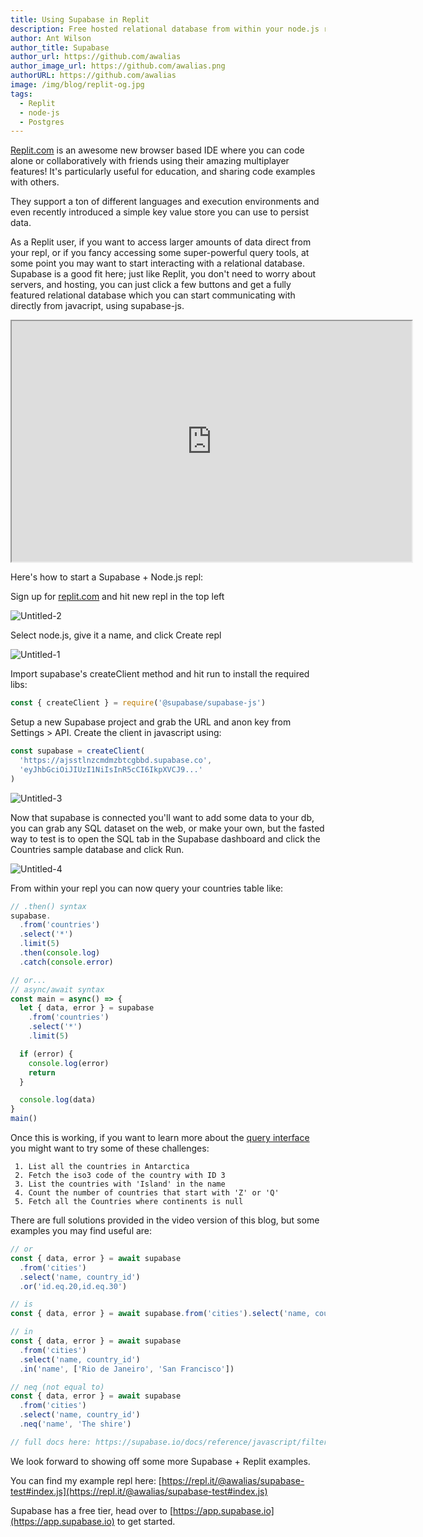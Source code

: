 ```yaml
---
title: Using Supabase in Replit
description: Free hosted relational database from within your node.js repl
author: Ant Wilson
author_title: Supabase
author_url: https://github.com/awalias
author_image_url: https://github.com/awalias.png
authorURL: https://github.com/awalias
image: /img/blog/replit-og.jpg
tags:
  - Replit
  - node-js
  - Postgres
---
```


[Replit.com](http://replit.com) is an awesome new browser based IDE where you can code alone or collaboratively with friends using their amazing multiplayer features! It's particularly useful for education, and sharing code examples with others.

They support a ton of different languages and execution environments and even recently introduced a simple key value store you can use to persist data.

As a Replit user, if you want to access larger amounts of data direct from your repl, or if you fancy accessing some super-powerful query tools, at some point you may want to start interacting with a relational database. Supabase is a good fit here; just like Replit, you don't need to worry about servers, and hosting, you can just click a few buttons and get a fully featured relational database which you can start communicating with directly from javacript, using supabase-js.

<iframe className="w-full video-with-border" width="640" height="385" src="https://www.youtube-nocookie.com/embed/lQ5iIxaYduI" frameBorder="1" allow="accelerometer; autoplay; clipboard-write; encrypted-media; gyroscope; picture-in-picture" allowFullScreen></iframe>

Here's how to start a Supabase + Node.js repl:

Sign up for [replit.com](http://replit.com) and hit new repl in the top left

![Untitled-2](https://dev-to-uploads.s3.amazonaws.com/uploads/articles/u3dljulzsyqu58i75epn.png)

Select node.js, give it a name, and click Create repl

![Untitled-1](https://dev-to-uploads.s3.amazonaws.com/uploads/articles/7rcfbb12sfabevto571j.png)

Import supabase's createClient method and hit run to install the required libs:

```jsx
const { createClient } = require('@supabase/supabase-js')
```

Setup a new Supabase project and grab the URL and anon key from Settings > API. Create the client in javascript using:

```jsx
const supabase = createClient(
  'https://ajsstlnzcmdmzbtcgbbd.supabase.co',
  'eyJhbGciOiJIUzI1NiIsInR5cCI6IkpXVCJ9...'
)
```

![Untitled-3](https://dev-to-uploads.s3.amazonaws.com/uploads/articles/5j5aqyjdh74qm83slmli.png)

Now that supabase is connected you'll want to add some data to your db, you can grab any SQL dataset on the web, or make your own, but the fasted way to test is to open the SQL tab in the Supabase dashboard and click the Countries sample database and click Run.

![Untitled-4](https://dev-to-uploads.s3.amazonaws.com/uploads/articles/54yykm6h9hqpric87zad.png)

From within your repl you can now query your countries table like:

```jsx
// .then() syntax
supabase.
  .from('countries')
  .select('*')
  .limit(5)
  .then(console.log)
  .catch(console.error)

// or...
// async/await syntax
const main = async() => {
  let { data, error } = supabase
    .from('countries')
    .select('*')
    .limit(5)

  if (error) {
    console.log(error)
    return
  }

  console.log(data)
}
main()
```

Once this is working, if you want to learn more about the [query interface](https://supabase.io/docs/reference/javascript/filter) you might want to try some of these challenges:

```
 1. List all the countries in Antarctica
 2. Fetch the iso3 code of the country with ID 3
 3. List the countries with 'Island' in the name
 4. Count the number of countries that start with 'Z' or 'Q'
 5. Fetch all the Countries where continents is null
```

There are full solutions provided in the video version of this blog, but some examples you may find useful are:

```jsx
// or
const { data, error } = await supabase
  .from('cities')
  .select('name, country_id')
  .or('id.eq.20,id.eq.30')

// is
const { data, error } = await supabase.from('cities').select('name, country_id').is('name', null)

// in
const { data, error } = await supabase
  .from('cities')
  .select('name, country_id')
  .in('name', ['Rio de Janeiro', 'San Francisco'])

// neq (not equal to)
const { data, error } = await supabase
  .from('cities')
  .select('name, country_id')
  .neq('name', 'The shire')

// full docs here: https://supabase.io/docs/reference/javascript/filter
```

We look forward to showing off some more Supabase + Replit examples.

You can find my example repl here: [https://repl.it/@awalias/supabase-test#index.js](https://repl.it/@awalias/supabase-test#index.js)

Supabase has a free tier, head over to [https://app.supabase.io](https://app.supabase.io) to get started.
